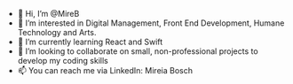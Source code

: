- 👋 Hi, I’m @MireB
- 👀 I’m interested in Digital Management, Front End Development, Humane Technology and Arts.
- 🌱 I’m currently learning React and Swift
- 💞️ I’m looking to collaborate on small, non-professional projects to develop my coding skills
- 📫 You can reach me via LinkedIn: Mireia Bosch

<!---
MireB/MireB is a ✨ special ✨ repository because its `README.md` (this file) appears on your GitHub profile.
You can click the Preview link to take a look at your changes.
--->
